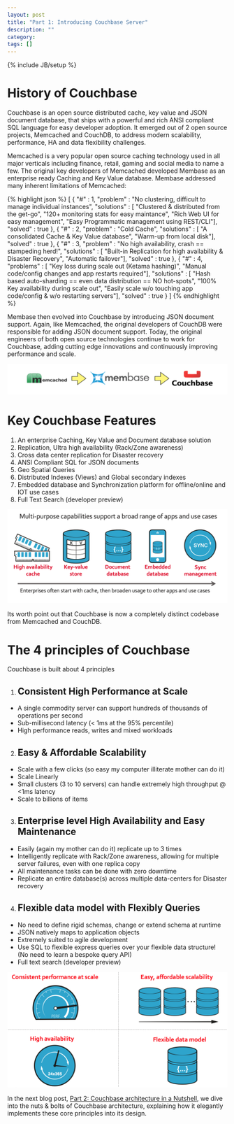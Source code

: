 ```yaml
---
layout: post
title: "Part 1: Introducing Couchbase Server"
description: ""
category: 
tags: []
---
```

{% include JB/setup %}

<h1><strong>History of Couchbase</strong></h1>
Couchbase is an open source distributed cache, key value and JSON document database, that ships with a powerful and rich ANSI compliant SQL language for easy developer adoption. It emerged out of 2 open source projects, Memcached and CouchDB, to address modern scalability, performance, HA and data flexibility challenges.

Memcached is a very popular open source caching technology used in all major verticals including finance, retail, gaming and social media to name a few. The original key developers of Memcached developed Membase as an enterprise ready Caching and Key Value database. Membase addressed many inherent limitations of Memcached:

{% highlight json %}
[
  	{
  		"#" : 1, 
  		"problem" : "No clustering, difficult to manage individual instances",
  		"solutions" : [ "Clustered & distributed from the get-go", 
  		  		"120+ monitoring stats for easy maintance",
  		  		"Rich Web UI for easy management",
  		  		"Easy Programmatic management using REST/CLI"],
  		"solved" : true
  	},
  	{
  		"#" : 2,
  		"problem" : "Cold Cache",
  		"solutions" : [ "A consolidated Cache & Key Value database",
  		  		"Warm-up from local disk"],
  		"solved" : true
  	},
  	{
  		"#" : 3,
  		"problem" : "No high availability, crash == stampeding herd!",
  		"solutions" : [ "Built-in Replication for high availability & Disaster Recovery",
  		  		"Automatic failover"],
  		"solved" : true
  	},
  	{
  		"#" : 4,
  		"problems" : [ "Key loss during scale out (Ketama hashing)", 
  		  		"Manual code/config changes and app restarts required"],
  		"solutions" : [ "Hash based auto-sharding == even data distribution == NO hot-spots",
  		  		"100% Key availability during scale out",
  		  		"Easily scale w/o touching app code/config & w/o restarting servers"],
  		"solved" : true
  	}
 ]
{% endhighlight %}

Membase then evolved into Couchbase by introducing JSON document support. Again, like Memcached, the original developers of CouchDB were responsible for adding JSON document support. Today, the original engineers of both open source technologies continue to work for Couchbase, adding cutting edge innovations and continuously improving performance and scale. 

![Couchbase Evolution](/assets/images/couchbase-evolution.png)


<h1><strong>Key Couchbase Features</strong></h1>

1. An enterprise Caching, Key Value and Document database solution
2. Replication, Ultra high availability (Rack/Zone awareness)
3. Cross data center replication for Disaster recovery
4. ANSI Compliant SQL for JSON documents
5. Geo Spatial Queries
6. Distributed Indexes (Views) and Global secondary indexes
7. Embedded database and Synchronization platform for offline/online and IOT use cases
8. Full Text Search (developer preview)

![Couchbase - The Complete Data Management Solution](/assets/images/couchbas-data-platform.png)

Its worth point out that Couchbase is now a completely distinct codebase from Memcached and CouchDB. 


<h1><strong>The 4 principles of Couchbase</strong></h1>

Couchbase is built about 4 principles

1. <h2><strong>Consistent High Performance at Scale</strong></h2>
- A single commodity server can support hundreds of thousands of operations per second
- Sub-millisecond latency (< 1ms at the 95% percentile)
- High performance reads, writes and mixed workloads

2. <h2><strong>Easy & Affordable Scalability</strong></h2>
- Scale with a few clicks (so easy my computer illiterate mother can do it)
- Scale Linearly
- Small clusters (3 to 10 servers) can handle extremely high throughput @ <1ms latency
- Scale to billions of items

3. <h2><strong>Enterprise level High Availability and Easy Maintenance</strong></h2>
- Easily (again my mother can do it) replicate up to 3 times
- Intelligently replicate with Rack/Zone awareness, allowing for multiple server failures, even with one replica copy
- All maintenance tasks can be done with zero downtime
- Replicate an entire database(s) across multiple data-centers for Disaster recovery

4. <h2><strong>Flexible data model with Flexibly Queries</strong></h2>
- No need to define rigid schemas, change or extend schema at runtime
- JSON natively maps to application objects
- Extremely suited to agile development 
- Use SQL to flexible express queries over your flexible data structure! (No need to learn a bespoke query API)
- Full text search (developer preview)

![Couchbase - 4 Principles of Couchbase](/assets/images/4pillars.png)

In the next blog post, [Part 2: Couchbase architecture in a Nutshell](/2015/11/26/part-2-couchbase-architecture-in-a-nutshell/), we dive into the nuts & bolts of Couchbase architecture, explaining how it elegantly implements these core principles into its design.

